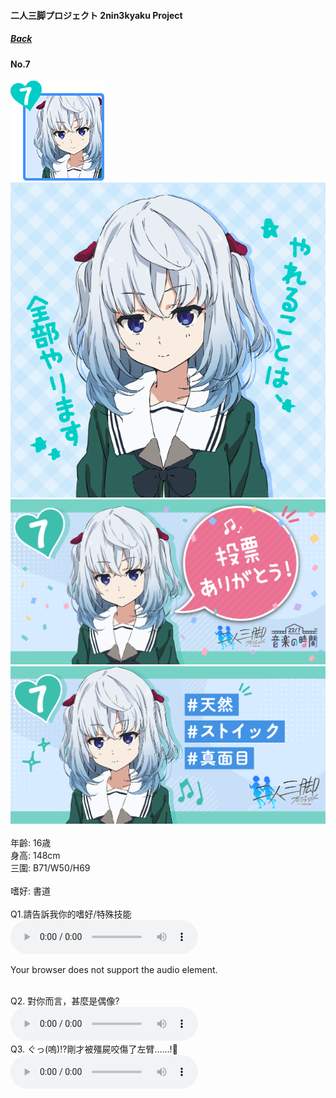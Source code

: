#### 二人三脚プロジェクト 2nin3kyaku Project
##### [Back](2nin3kyaku_List.md)

#### No.7
<img src="../../../Img/Nanaon/2nin3kyaku/7/7_thumb.png"><br>
<img src="../../../Img/Nanaon/2nin3kyaku/7/7_main.png"><br>
<img src="../../../Img/Nanaon/2nin3kyaku/7/7_thanks.png"><br>
<img src="../../../Img/Nanaon/2nin3kyaku/7/7_desc.png"><br>
<br>
年齡: 16歳<br>
身高: 148cm<br>
三圍: B71/W50/H69<br>
<br>
嗜好: 書道<br>
<br>
Q1.請告訴我你的嗜好/特殊技能<br>
<audio controls="controls">
  <source type="audio/mp3" src="../../../Resources/2nin3kyaku/No7_voice_1.mp3"></source>
  <p>Your browser does not support the audio element.</p>
</audio><br>
Q2. 對你而言，甚麼是偶像? <br>
<audio controls="controls">
  <source type="audio/mp3" src="../../../Resources/2nin3kyaku/No7_voice_2.mp3"></source>
  <p>Your browser does not support the audio element.</p>
</audio><br>
Q3. ぐっ(嗚)!?剛才被殭屍咬傷了左臂……!🧟 <br>
<audio controls="controls">
  <source type="audio/mp3" src="../../../Resources/2nin3kyaku/No7_voice_3.mp3"></source>
  <p>Your browser does not support the audio element.</p>
</audio><br>